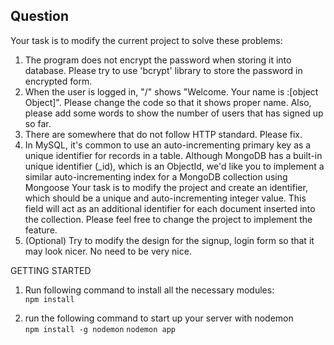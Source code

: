 ## Question

Your task is to modify the current project to solve these problems:

1. The program does not encrypt the password when storing it into database. Please try to use 'bcrypt' library to store the password in encrypted form.
2. When the user is logged in, "/" shows "Welcome. Your name is :[object Object]". Please change the code so that it shows proper name. Also, please add some words to show the number of users that has signed up so far.
3. There are somewhere that do not follow HTTP standard. Please fix.
4. In MySQL, it's common to use an auto-incrementing primary key as a unique identifier for records in a table. 
Although MongoDB has a built-in unique identifier (_id), which is an ObjectId, we'd like you to implement a similar auto-incrementing index for a MongoDB collection using Mongoose
Your task is to modify the project and create an identifier, which should be a unique and auto-incrementing integer value. 
This field will act as an additional identifier for each document inserted into the collection.
Please feel free to change the project to implement the feature.
5. (Optional) Try to modify the design for the signup, login form so that it may look nicer. No need to be very nice.

GETTING STARTED
1) Run following command to install all the necessary modules:  
```npm install```

2) run the following command to start up your server with nodemon  
```npm install -g nodemon```
```nodemon app```  
